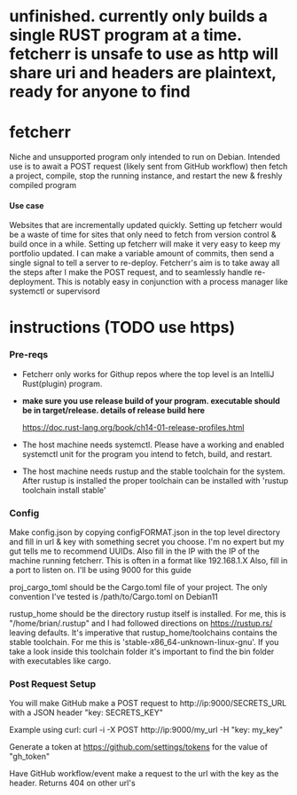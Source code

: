 # unfinished. currently only builds a single RUST program at a time. fetcherr is unsafe to use as http will share uri and headers are plaintext, ready for anyone to find

# fetcherr
Niche and unsupported program only intended to run on Debian.
Intended use is to await a POST request (likely sent from GitHub workflow) then fetch a project, compile, stop the running instance, and restart the new & freshly compiled program
#### Use case
Websites that are incrementally updated quickly.
Setting up fetcherr would be a waste of time for sites that only need to fetch from version control & build once in a while.
Setting up fetcherr will make it very easy to keep my portfolio updated.
I can make a variable amount of commits, then send a single signal to tell a server to re-deploy.
Fetcherr's aim is to take away all the steps after I make the POST request, and to seamlessly handle re-deployment.
This is notably easy in conjunction with a process manager like systemctl or supervisord

# instructions (TODO use https)
### Pre-reqs
* Fetcherr only works for Githup repos where the top level is an IntelliJ Rust(plugin) program.
* **make sure you use release build of your program. executable should be in target/release. details of release build here**

  https://doc.rust-lang.org/book/ch14-01-release-profiles.html
* The host machine needs systemctl.
 Please have a working and enabled systemctl unit for the program you intend to fetch, build, and restart. 
* The host machine needs rustup and the stable toolchain for the system.
 After rustup is installed the proper toolchain can be installed with 'rustup toolchain install stable'


### Config
Make config.json by copying configFORMAT.json in the top level directory and fill in url & key with something secret you choose.
I'm no expert but my gut tells me to recommend UUIDs. 
Also fill in the IP with the IP of the machine running fetcherr. This is often in a format like 192.168.1.X
Also, fill in a port to listen on. I'll be using 9000 for this guide 

proj_cargo_toml should be the Cargo.toml file of your project.
The only convention I've tested is /path/to/Cargo.toml on Debian11

rustup_home should be the directory rustup itself is installed.
For me, this is "/home/brian/.rustup"
and I had followed directions on https://rustup.rs/ leaving defaults.
It's imperative that rustup_home/toolchains contains the stable toolchain.
For me this is 'stable-x86_64-unknown-linux-gnu'.
If you take a look inside this toolchain folder it's important to find
the bin folder with executables like cargo. 

### Post Request Setup
You will make GitHub make a POST request to http://ip:9000/SECRETS_URL with a JSON header "key: SECRETS_KEY"

Example using curl: curl -i -X POST http://ip:9000/my_url -H "key: my_key"

Generate a token at https://github.com/settings/tokens for the value of "gh_token"

Have GitHub workflow/event make a request to the url with the key as the header. Returns 404 on other url's
